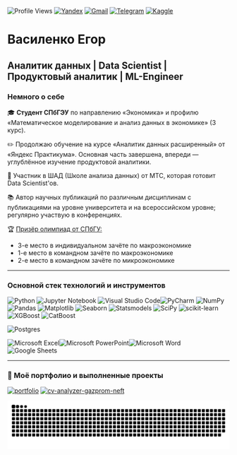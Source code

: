 ![Profile Views](https://komarev.com/ghpvc/?username=KsyLight&style=for-the-badge)
[![Yandex](https://img.shields.io/badge/Yandex-Mail-red?style=for-the-badge&logo=yandex&logoColor=white)](mailto:egor.vasilenko.2004@yandex.ru)
[![Gmail](https://img.shields.io/badge/Gmail-Mail-D14836?style=for-the-badge&logo=gmail&logoColor=white)](mailto:ksylight20.08@gmail.com)
[![Telegram](https://img.shields.io/badge/Telegram-2CA5E0?style=for-the-badge&logo=telegram&logoColor=white)](https://t.me/oknelisavroge)
[![Kaggle](https://img.shields.io/badge/Kaggle-20BEFF?style=for-the-badge&logo=kaggle&logoColor=white)](https://www.kaggle.com/ksylight)

# Василенко Егор
## Аналитик данных |  Data Scientist | Продуктовый аналитик | ML-Engineer

### Немного о себе
🎓 **Студент СПбГЭУ** по направлению «Экономика» и профилю «Математическое моделирование и анализ данных в экономике» (3 курс).

✏️ Продолжаю обучение на курсе «Аналитик данных расширенный» от «Яндекс Практикума». Основная часть завершена, впереди — углублённое изучение продуктовой аналитики.

🌱 Участник в ШАД (Школе анализа данных) от МТС, которая готовит Data Scientist'ов.

📚 Автор научных публикаций по различным дисциплинам с публикациями на уровне университета и на всероссийском уровне; регулярно участвую в конференциях.

🏆 [Призёр олимпиад от СПбГУ:](https://drive.google.com/file/d/1tYB3KIASphLn62NG1RHhZOPWSTQifeKz/view?usp=sharing)
  - 3-е место в индивидуальном зачёте по макроэкономике  
  - 1-е место в командном зачёте по макроэкономике  
  - 2-е место в командном зачёте по микроэкономике

---

### Основной стек технологий и инструментов

![Python](https://img.shields.io/badge/python-3670A0?style=for-the-badge&logo=python&logoColor=ffdd54)
![Jupyter Notebook](https://img.shields.io/badge/jupyter-%23FA0F00.svg?style=for-the-badge&logo=jupyter&logoColor=white)
![Visual Studio Code](https://img.shields.io/badge/Visual%20Studio%20Code-0078d7.svg?style=for-the-badge&logo=visual-studio-code&logoColor=white)![PyCharm](https://img.shields.io/badge/pycharm-143?style=for-the-badge&logo=pycharm&logoColor=black&color=black&labelColor=green)
![NumPy](https://img.shields.io/badge/numpy-%23013243.svg?style=for-the-badge&logo=numpy&logoColor=white)
![Pandas](https://img.shields.io/badge/pandas-%23150458.svg?style=for-the-badge&logo=pandas&logoColor=white)
![Matplotlib](https://img.shields.io/badge/Matplotlib-%23ffffff.svg?style=for-the-badge&logo=Matplotlib&logoColor=black)
![Seaborn](https://img.shields.io/badge/Seaborn-%230C55A5.svg?style=for-the-badge&logoColor=white)
![Statsmodels](https://img.shields.io/badge/statsmodels-blueviolet?style=for-the-badge)
![SciPy](https://img.shields.io/badge/SciPy-%230C55A5.svg?style=for-the-badge&logo=scipy&logoColor=%white)
![scikit-learn](https://img.shields.io/badge/scikit--learn-%23F7931E.svg?style=for-the-badge&logo=scikit-learn&logoColor=white)
![XGBoost](https://img.shields.io/badge/XGBoost-blue?style=for-the-badge)
![CatBoost](https://img.shields.io/badge/CatBoost-yellow?style=for-the-badge)

![Postgres](https://img.shields.io/badge/postgres-%23316192.svg?style=for-the-badge&logo=postgresql&logoColor=white)

![Microsoft Excel](https://img.shields.io/badge/Microsoft_Excel-217346?style=for-the-badge&logo=microsoft-excel&logoColor=white)![Microsoft PowerPoint](https://img.shields.io/badge/Microsoft_PowerPoint-B7472A?style=for-the-badge&logo=microsoft-powerpoint&logoColor=white)![Microsoft Word](https://img.shields.io/badge/Microsoft_Word-2B579A?style=for-the-badge&logo=microsoft-word&logoColor=white)![Google Sheets](https://img.shields.io/badge/Google%20Sheets-34A853?style=for-the-badge&logo=google-sheets&logoColor=white)

---

### 🌟 Моё портфолио и выполненные проекты

[![portfolio](https://github-readme-stats.vercel.app/api/pin/?username=KsyLight&repo=portfolio&theme=radical)](https://github.com/KsyLight/portfolio)
[![cv-analyzer-gazprom-neft](https://github-readme-stats.vercel.app/api/pin/?username=KsyLight&repo=cv-analyzer-gazprom-neft&theme=radical)](https://github.com/KsyLight/cv-analyzer-gazprom-neft)


![GitHub Snake dark](https://raw.githubusercontent.com/KsyLight/snk/main/svg-only/dist/github-contribution-grid-snake-dark.svg)
